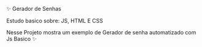 ✨ Gerador de Senhas

Estudo basico sobre: JS, HTML E CSS

Nesse Projeto mostra um exemplo de Gerador de senha automatizado com Js Basico ✨
